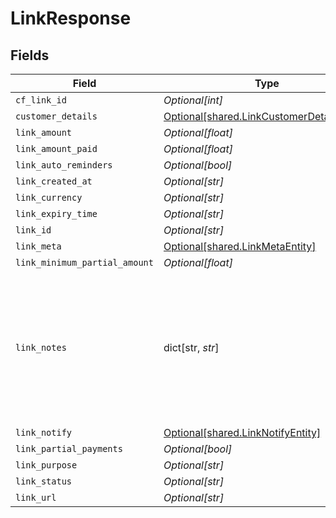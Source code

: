 # LinkResponse


## Fields

| Field                                                                                                       | Type                                                                                                        | Required                                                                                                    | Description                                                                                                 | Example                                                                                                     |
| ----------------------------------------------------------------------------------------------------------- | ----------------------------------------------------------------------------------------------------------- | ----------------------------------------------------------------------------------------------------------- | ----------------------------------------------------------------------------------------------------------- | ----------------------------------------------------------------------------------------------------------- |
| `cf_link_id`                                                                                                | *Optional[int]*                                                                                             | :heavy_minus_sign:                                                                                          | N/A                                                                                                         |                                                                                                             |
| `customer_details`                                                                                          | [Optional[shared.LinkCustomerDetailsEntity]](undefined/models/shared/linkcustomerdetailsentity.md)          | :heavy_minus_sign:                                                                                          | N/A                                                                                                         |                                                                                                             |
| `link_amount`                                                                                               | *Optional[float]*                                                                                           | :heavy_minus_sign:                                                                                          | N/A                                                                                                         |                                                                                                             |
| `link_amount_paid`                                                                                          | *Optional[float]*                                                                                           | :heavy_minus_sign:                                                                                          | N/A                                                                                                         |                                                                                                             |
| `link_auto_reminders`                                                                                       | *Optional[bool]*                                                                                            | :heavy_minus_sign:                                                                                          | N/A                                                                                                         |                                                                                                             |
| `link_created_at`                                                                                           | *Optional[str]*                                                                                             | :heavy_minus_sign:                                                                                          | N/A                                                                                                         |                                                                                                             |
| `link_currency`                                                                                             | *Optional[str]*                                                                                             | :heavy_minus_sign:                                                                                          | N/A                                                                                                         |                                                                                                             |
| `link_expiry_time`                                                                                          | *Optional[str]*                                                                                             | :heavy_minus_sign:                                                                                          | N/A                                                                                                         |                                                                                                             |
| `link_id`                                                                                                   | *Optional[str]*                                                                                             | :heavy_minus_sign:                                                                                          | N/A                                                                                                         |                                                                                                             |
| `link_meta`                                                                                                 | [Optional[shared.LinkMetaEntity]](undefined/models/shared/linkmetaentity.md)                                | :heavy_minus_sign:                                                                                          | N/A                                                                                                         |                                                                                                             |
| `link_minimum_partial_amount`                                                                               | *Optional[float]*                                                                                           | :heavy_minus_sign:                                                                                          | N/A                                                                                                         |                                                                                                             |
| `link_notes`                                                                                                | dict[str, *str*]                                                                                            | :heavy_minus_sign:                                                                                          | Key-value pair that can be used to store additional information about the entity. Maximum 5 key-value pairs | [object Object]                                                                                             |
| `link_notify`                                                                                               | [Optional[shared.LinkNotifyEntity]](undefined/models/shared/linknotifyentity.md)                            | :heavy_minus_sign:                                                                                          | N/A                                                                                                         |                                                                                                             |
| `link_partial_payments`                                                                                     | *Optional[bool]*                                                                                            | :heavy_minus_sign:                                                                                          | N/A                                                                                                         |                                                                                                             |
| `link_purpose`                                                                                              | *Optional[str]*                                                                                             | :heavy_minus_sign:                                                                                          | N/A                                                                                                         |                                                                                                             |
| `link_status`                                                                                               | *Optional[str]*                                                                                             | :heavy_minus_sign:                                                                                          | N/A                                                                                                         |                                                                                                             |
| `link_url`                                                                                                  | *Optional[str]*                                                                                             | :heavy_minus_sign:                                                                                          | N/A                                                                                                         |                                                                                                             |